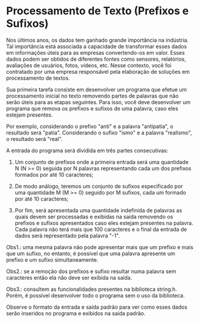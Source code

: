 # Processamento de Texto (Prefixos e Sufixos)

Nos últimos anos, os dados tem ganhado grande importância na indústria. Tal importância está associada a capacidade de transformar esses dados em informações úteis para as empresas convertendo-os em valor. Esses dados podem ser obtidos de diferentes fontes como sensores, relatórios, avaliações de usuários, fotos, vídeos, etc. Nesse contexto, você foi contratado por uma empresa responsável pela elaboração de soluções em processamento de textos.

Sua primeira tarefa consiste em desenvolver um programa que efetue um processamento inicial no texto removendo partes de palavras que não serão úteis para as etapas seguintes. Para isso, você deve desenvolver um programa que remova os prefixos e sufixos de uma palavra, caso eles estejam presentes.

Por exemplo, considerando o prefixo "anti" e a palavra "antipatia", o resultado será "patia". Considerando o sufixo "ismo" e a palavra "realismo", o resultado será "real".

A entrada do programa será dividida em três partes consecutivas:

1. Um conjunto de prefixos onde a primeira entrada será uma quantidade N (N >= 0) seguida por N palavras representando cada um dos prefixos formados por até 10 caracteres;

2. De modo análogo, teremos um conjunto de sufixos especificado por uma quantidade M (M >= 0) seguido por M sufixos, cada um formado por até 10 caracteres;

3. Por fim, será apresentada uma quantidade indefinida de palavras as quais devem ser processadas e exibidas na saída removendo os prefixos e sufixos apresentados caso eles estejam presentes na palavra. Cada palavra não terá mais que 100 caracteres e o final da entrada de dados será representado pela palavra "-1".

Obs1.: uma mesma palavra não pode apresentar mais que um prefixo e mais que um sufixo, no entanto, é possível que uma palavra apresente um prefixo e um sufixo simultaneamente.

Obs2.: se a remoção dos prefixos e sufixo resultar numa palavra sem caracteres então ela não deve ser exibida na saída.

Obs3.: consultem as funcionalidades presentes na biblioteca string.h. Porém, é possível desenvolver todo o programa sem o uso da biblioteca.

Observe o formato da entrada e saída padrão para ver como esses dados serão inseridos no programa e exibidos na saída padrão.